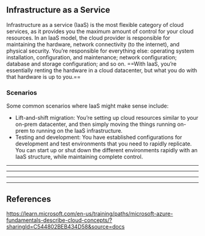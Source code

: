 ## Infrastructure as a Service

Infrastructure as a service (IaaS) is the most flexible category of cloud services, as it provides you the maximum amount of control for your cloud resources. In an IaaS model, the cloud provider is responsible for maintaining the hardware, network connectivity (to the internet), and physical security. You’re responsible for everything else: operating system installation, configuration, and maintenance; network configuration; database and storage configuration; and so on. ==With IaaS, you’re essentially renting the hardware in a cloud datacenter, but what you do with that hardware is up to you.==

### Scenarios

Some common scenarios where IaaS might make sense include:
- Lift-and-shift migration: You’re setting up cloud resources similar to your on-prem datacenter, and then simply moving the things running on-prem to running on the IaaS infrastructure.
- Testing and development: You have established configurations for development and test environments that you need to rapidly replicate. You can start up or shut down the different environments rapidly with an IaaS structure, while maintaining complete control.

---


---


---


---

## References

https://learn.microsoft.com/en-us/training/paths/microsoft-azure-fundamentals-describe-cloud-concepts/?sharingId=C544802BEB434D58&source=docs
